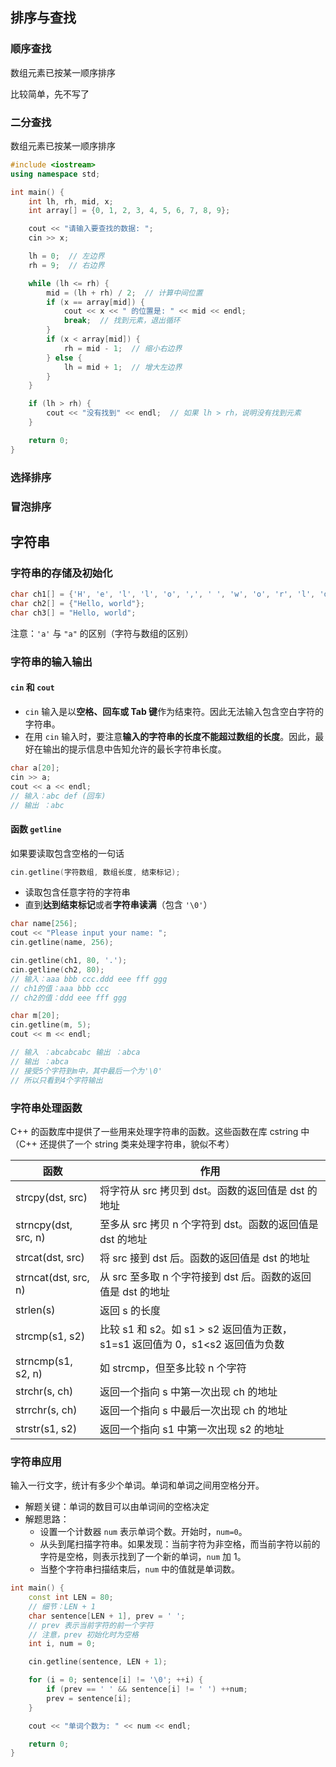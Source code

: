 

## 排序与查找


### 顺序查找

数组元素已按某一顺序排序

比较简单，先不写了

### 二分查找

数组元素已按某一顺序排序

``` cpp
#include <iostream>
using namespace std;

int main() {
    int lh, rh, mid, x;
    int array[] = {0, 1, 2, 3, 4, 5, 6, 7, 8, 9};

    cout << "请输入要查找的数据: "; 
    cin >> x;

    lh = 0;  // 左边界
    rh = 9;  // 右边界

    while (lh <= rh) {
        mid = (lh + rh) / 2;  // 计算中间位置
        if (x == array[mid]) {
            cout << x << " 的位置是: " << mid << endl;
            break;  // 找到元素，退出循环
        }
        if (x < array[mid]) {
            rh = mid - 1;  // 缩小右边界
        } else {
            lh = mid + 1;  // 增大左边界
        }
    }

    if (lh > rh) {
        cout << "没有找到" << endl;  // 如果 lh > rh，说明没有找到元素
    }

    return 0;
}
```


### 选择排序



### 冒泡排序





## 字符串


### 字符串的存储及初始化


``` cpp
char ch1[] = {'H', 'e', 'l', 'l', 'o', ',', ' ', 'w', 'o', 'r', 'l', 'd', '\0'};
char ch2[] = {"Hello, world"};
char ch3[] = "Hello, world";
```

注意：`'a'` 与 `"a"` 的区别（字符与数组的区别）

### 字符串的输入输出

#### `cin` 和 `cout`

- `cin` 输入是以**空格、回车或 Tab 键**作为结束符。因此无法输入包含空白字符的字符串。
- 在用 `cin` 输入时，要注意**输入的字符串的长度不能超过数组的长度**。因此，最好在输出的提示信息中告知允许的最长字符串长度。

```cpp
char a[20];
cin >> a;
cout << a << endl;
// 输入：abc def (回车)
// 输出 ：abc
```


#### 函数 `getline`

如果要读取包含空格的一句话

```cpp
cin.getline(字符数组, 数组长度, 结束标记);
```

- 读取包含任意字符的字符串
- 直到**达到结束标记**或者**字符串读满**（包含 `'\0'`）

```cpp
char name[256];
cout << "Please input your name: ";
cin.getline(name, 256);
```


``` cpp
cin.getline(ch1, 80, '.');
cin.getline(ch2, 80);
// 输入：aaa bbb ccc.ddd eee fff ggg
// ch1的值：aaa bbb ccc
// ch2的值：ddd eee fff ggg
```

``` cpp
char m[20];
cin.getline(m, 5);
cout << m << endl;

// 输入 ：abcabcabc 输出 ：abca
// 输出 ：abca
// 接受5个字符到m中，其中最后一个为'\0'
// 所以只看到4个字符输出 
```

### 字符串处理函数

C++ 的函数库中提供了一些用来处理字符串的函数。这些函数在库 cstring 中
（C++ 还提供了一个 string 类来处理字符串，貌似不考）

| 函数                   | 作用                                                    |
| -------------------- | ----------------------------------------------------- |
| strcpy(dst, src)     | 将字符从 src 拷贝到 dst。函数的返回值是 dst 的地址                      |
| strncpy(dst, src, n) | 至多从 src 拷贝 n 个字符到 dst。函数的返回值是 dst 的地址                 |
| strcat(dst, src)     | 将 src 接到 dst 后。函数的返回值是 dst 的地址                        |
| strncat(dst, src, n) | 从 src 至多取 n 个字符接到 dst 后。函数的返回值是 dst 的地址               |
| strlen(s)            | 返回 s 的长度                                              |
| strcmp(s1, s2)       | 比较 s1 和 s2。如 s1 > s2 返回值为正数，s1=s1 返回值为 0，s1<s2 返回值为负数 |
| strncmp(s1, s2, n)   | 如 strcmp，但至多比较 n 个字符                                  |
| strchr(s, ch)        | 返回一个指向 s 中第一次出现 ch 的地址                                |
| strrchr(s, ch)       | 返回一个指向 s 中最后一次出现 ch 的地址                               |
| strstr(s1, s2)       | 返回一个指向 s1 中第一次出现 s2 的地址                               |


### 字符串应用

输入一行文字，统计有多少个单词。单词和单词之间用空格分开。
- 解题关键：单词的数目可以由单词间的空格决定
- 解题思路：
  - 设置一个计数器 `num` 表示单词个数。开始时，`num=0`。
  - 从头到尾扫描字符串。如果发现：当前字符为非空格，而当前字符以前的字符是空格，则表示找到了一个新的单词，`num` 加 1。
  - 当整个字符串扫描结束后，`num` 中的值就是单词数。

```cpp
int main() {
    const int LEN = 80;
    // 细节：LEN + 1
    char sentence[LEN + 1], prev = ' ';  
    // prev 表示当前字符的前一个字符
    // 注意，prev 初始化时为空格
    int i, num = 0;

    cin.getline(sentence, LEN + 1);

    for (i = 0; sentence[i] != '\0'; ++i) {
        if (prev == ' ' && sentence[i] != ' ') ++num;
        prev = sentence[i];
    }

    cout << "单词个数为: " << num << endl;

    return 0;
}
```

